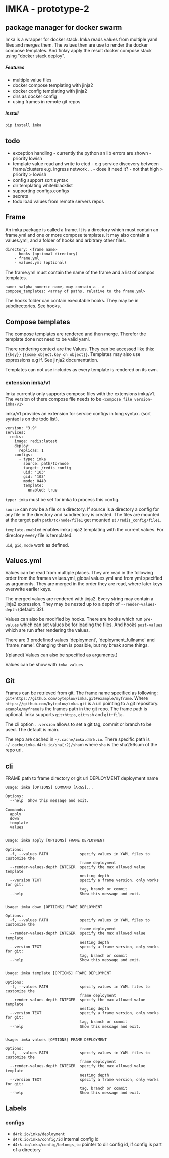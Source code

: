 # IMKA - prototype-2
## package manager for docker swarm
Imka is a wrapper for docker stack. Imka reads values from multiple yaml files and merges them. The values then are use to render the docker compose templates. And finlay apply the result docker compose stack using "docker stack deploy".

##### Features
+ multiple value files
+ docker compose templating with jinja2
+ docker config templating with jinja2
+ dirs as docker config
+ using frames in remote git repos

##### Install
`pip install imka`

## todo
- exception handling - currently the python an lib errors are shown - priority lowish
- template value read and write to etcd - e.g service discovery between frame/clusters e.g. ingress network ... - dose it need it? - not that high > priority > lowish
- config support sort syntax
- dir templating white/blacklist
- supporting configs.configs
- secrets
- todo load values from remote servers repos

## Frame
An imka package is called a frame. It is a directory which must contain an frame.yml and one or more compose templates. It may also contain a values.yml, and a folder of hooks and arbitrary other files.
```
directory: <frame name>
    - hooks (optional directory)
    - frame.yml
    - values.yml (optional)
```

The frame.yml must contain the name of the frame and a list of compos templates.
```
name: <alpha numeric name, may contain a - >
compose_templates: <array of paths, relative to the frame.yml>
```

The hooks folder can contain executable hooks. They may be in subdirectories. See hooks.

## Compose templates
The compose templates are rendered and then merge. Therefor the template done not need to be valid yaml.

There rendering context are the Values. They can be accessed like this: `{{key}}` `{{some_object.key_on_object}}`. Templates may also use expressions e.g if. See jinja2 documentation.

Templates can not use includes as every template is rendered on its own.

### extension imka/v1
Imka currently only supports compose files with the extensions imka/v1. The version of there compose file needs to be `<compose_file_version-imka/v1>`

imka/v1 provides an extension for service configs in long syntax. (sort syntax is on the todo list).
```
version: "3.9"
services:
  redis:
    image: redis:latest
    deploy:
      replicas: 1
    configs:
      - type: imka
        source: path/to/node
        target: /redis_config
        uid: '103'
        gid: '103'
        mode: 0440
        template:
          enabled: true
```
`type: imka` must be set for imka to process this config.

`source` can now be a file or a directory. If source is a directory a config for any file in the directory and subdirectory is created.
The files are mounted at the target path `path/to/node/file1` get mounted at `/redis_config/file1`.

`template.enabled` enables imka jinja2 templating with the current values. For directory every file is templated.

`uid`, `gid`, `mode` work as defined.

## Values.yml
Values can be read from multiple places. They are read in the following order from the frames values.yml, global values.yml and from yml specified as arguments. They are merged in the order they are read, where later keys overwrite earlier keys.

The merged values are rendered with jinja2. Every string may contain a jinja2 expression. They may be nested up to a depth of `--render-values-depth` (default: 32).

Values can also be modified by hooks. There are hooks which run `pre-values` which can set values be for loading the files. And hooks `post-values` which are run after rendering the values.

There are 3 predefined values 'deployment', 'deployment_fullname' and 'frame_name'. Changing them is possible, but my break some things.


((planed) Values can also be specified as arguments.)

Values can be show with `imka values`

## Git
Frames can be retrieved from git. The frame name specified as following: `git+https://github.com/byteplow/imka.git#example/myframe`. Where `https://github.com/byteplow/imka.git` is a url pointing to a git repository. `example/myframe` is the frames path in the git repo. The frame path is optional. Imka supports `git+https`, `git+ssh` and `git+file`.

The cli option `..version` allows to set a git tag, commit or branch to be used. The default is main.

The repo are cached in `~/.cache/imka.d4rk.io`. There specific path is `~/.cache/imka.d4rk.io/sha[:2]/sha`m where `sha` is the sha256sum of the repo uri.

## cli
FRAME path to frame directory or git url 
DEPLOYMENT deployment name

```
Usage: imka [OPTIONS] COMMAND [ARGS]...

Options:
  --help  Show this message and exit.

Commands:
  apply
  down
  template
  values


Usage: imka apply [OPTIONS] FRAME DEPLOYMENT

Options:
  -f, --values PATH              specify values in YAML files to customize the
                                 frame deployment
  --render-values-depth INTEGER  specify the max allowed value template
                                 nesting depth
  --version TEXT                 specify a frame version, only works for git:
                                 tag, branch or commit                
  --help                         Show this message and exit.


Usage: imka down [OPTIONS] FRAME DEPLOYMENT

Options:
  -f, --values PATH              specify values in YAML files to customize the
                                 frame deployment
  --render-values-depth INTEGER  specify the max allowed value template
                                 nesting depth
  --version TEXT                 specify a frame version, only works for git:
                                 tag, branch or commit
  --help                         Show this message and exit.


Usage: imka template [OPTIONS] FRAME DEPLOYMENT

Options:
  -f, --values PATH              specify values in YAML files to customize the
                                 frame deployment
  --render-values-depth INTEGER  specify the max allowed value template
                                 nesting depth
  --version TEXT                 specify a frame version, only works for git:
                                 tag, branch or commit
  --help                         Show this message and exit.


Usage: imka values [OPTIONS] FRAME DEPLOYMENT

Options:
  -f, --values PATH              specify values in YAML files to customize the
                                 frame deployment
  --render-values-depth INTEGER  specify the max allowed value template
                                 nesting depth
  --version TEXT                 specify a frame version, only works for git:
                                 tag, branch or commit
  --help                         Show this message and exit.
```

## Labels
### configs
+ `d4rk.io/imka/deployment`
+ `d4rk.io/imka/config/id` internal config id
+ `d4rk.io/imka/config/belongs_to` pointer to dir config id, if config is part of a directory